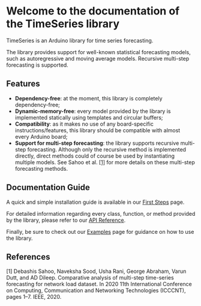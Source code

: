# Welcome to the documentation of the TimeSeries library

TimeSeries is an Arduino library for time series forecasting.

The library provides support for well-known statistical forecasting models, such as autoregressive and moving average models. Recursive multi-step forecasting is supported.

## Features

- **Dependency-free**: at the moment, this library is completely dependency-free;
- **Dynamic-memory-free**: every model provided by the library is implemented statically using templates and circular buffers;
- **Compatibility**: as it makes no use of any board-specific instructions/features, this library should be compatible with almost every Arduino board;
- **Support for multi-step forecasting**: the library supports recursive multi-step forecasting. Although only the recursive method is implemented directly, direct methods could of course be used by instantiating multiple models. See Sahoo et al. [[1]](#1) for more details on these multi-step forecasting methods.

## Documentation Guide

A quick and simple installation guide is available in our [First Steps](installation.md) page.

For detailed information regarding every class, function, or method provided by the library, please refer to our [API Reference](API_ref.md).

Finally, be sure to check out our [Examples](examples/index.md) page for guidance on how to use the library.

## References

<a id="1">[1]</a> Debashis Sahoo, Naveksha Sood, Usha Rani, George Abraham, Varun Dutt, and AD Dileep. Comparative analysis of multi-step time-series forecasting for network load dataset. In 2020 11th International Conference on Computing, Communication and Networking Technologies (ICCCNT), pages 1–7. IEEE, 2020.